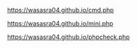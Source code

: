 https://wasasra04.github.io/cmd.php

https://wasasra04.github.io/mini.php

https://wasasra04.github.io/phpcheck.php
